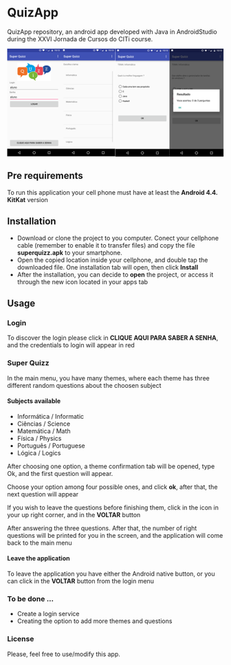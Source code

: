 # QuizApp
QuizApp repository, an android app developed with Java in AndroidStudio during the XXVI Jornada de Cursos do CITi course.

<img src="images/quizapp.png">

## Pre requirements
To run this application your cell phone must have at least the <strong>Android 4.4. KitKat</strong> version

## Installation

<ul>
  <li>Download or clone the project to you computer. Conect your cellphone cable (remember to enable it to transfer files) and copy the file <strong>superquizz.apk</strong> to your smartphone.</li>
  <li>Open the copied location inside your cellphone, and double tap the downloaded file. One installation tab will open, then click <strong>Install</strong></li>
  <li>After the installation, you can decide to <strong>open</strong> the project, or access it through the new icon located in your apps tab</li>
</ul>


## Usage

### Login

<p>To discover the login please click in <strong>CLIQUE AQUI PARA SABER A SENHA</strong>, and the credentials to login will appear in red</p>

### Super Quizz

<p>In the main menu, you have many themes, where each theme has three different random questions about the choosen subject</p>

<h4>Subjects available</h4>
<ul>
  <li>Informática / Informatic</li>
  <li>Ciências / Science</li>
  <li>Matemática / Math</li>
  <li>Física / Physics</li>
  <li>Português / Portuguese</li>
  <li>Lógica / Logics</li>
</ul>

<p>After choosing one option, a theme confirmation tab will be opened, type Ok, and the first question will appear.</p>

<p>Choose your option among four possible ones, and click <strong>ok</strong>, after that, the next question will appear</p>

<p>If you wish to leave the questions before finishing them, click in the icon in your up right corner, and in the <strong>VOLTAR</strong> button</p>
<p>After answering the three questions. After that, the number of right questions will be printed for you in the screen, and the application will come back to the main menu</p>


<h4>Leave the application</h4>

<p>To leave the application you have either the Android native button, or you can click in the <strong>VOLTAR</strong> button from the login menu</p>

### To be done ...
<ul>
  <li>Create a login service</li>
  <li>Creating the option to add more themes and questions</li>
</ul>

### License

<p>Please, feel free to use/modify this app. </p>
